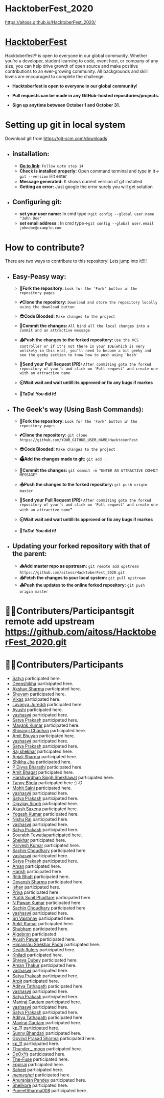 # HacktoberFest_2020
https://aitoss.github.io/HacktoberFest_2020/

# [HacktoberFest](https://hacktoberfest.digitalocean.com/)

Hacktoberfest® is open to everyone in our global community. Whether you’re a developer, student learning to code, event host, or company of any size, you can help drive growth of open source and make positive contributions to an ever-growing community. All backgrounds and skill levels are encouraged to complete the challenge.

- **Hacktoberfest is open to everyone in our global community!**

- **Pull requests can be made in any GitHub-hosted repositories/projects.**

- **Sign up anytime between October 1 and October 31.**

# Setting up git in local system
Download git from https://git-scm.com/downloads

- ## installation:
  
  - **[Go to link]( https://www.linode.com/docs/development/version-control/how-to-install-git-on-linux-mac-and-windows/ ):** `Follow upto step 14`
  - **Check is installed properly:** Open command terminal and type in it-> `git --version` Hit enter
  - **Message generated:** It shows current version of git installed
  - **Getting an error:** Just google the error surely you will get solution

- ## Configuring git:
  
  - **set your user name:** In cmd type->`git config --global user.name "John Doe"` 
  - **set email address :** In cmd type->`git config --global user.email johndoe@example.com`
  
# How to contribute?

There are two ways to contribute to this repository! Lets jump into it!!!!

- ## Easy-Peasy way:

  - **🍴Fork the repository:**  `Look for the 'Fork' button in the repository pages`

  - **💕Clone the repository:**  `Download and store the repository locally using the download button`

  - **😎Code Blooded:**  `Make changes to the project`

  - **📝Commit the changes:** `All bind all the local changes into a commit and an attractive message`

  - **📤Push the changes to the forked repository:** `Use the VCS controller or if it's not there in your IDE(which is very unlikely in this era), you'll need to become a bit geeky and see the geeky section to know how to push using 'bash'`

  - **🙏Send your Pull Request (PR):** `After commiting goto the forked repository of your's and click on 'Pull request' and create one with an attractive name`

  - **🕤Wait wait and wait untill its approved or fix any bugs if markes**

  - **🎉TaDa! You did it!**

- ## The Geek's way (Using Bash Commands):

   - **🍴Fork the repository:** `Look for the 'Fork' button in the repository pages`
   
   - **💕Clone the repository:** `git clone https://github.com/YOUR_GITHUB_USER_NAME/HacktoberFest`

   - **😎Code Blooded:**  `Make changes to the project`

   - **🗳Add the changes made to git:** `git add .`

   - **📝Commit the changes:** `git commit -m "ENTER AN ATTRACTIVE COMMIT MESSAGE"`

   - **📤Push the changes to the forked repository:** `git push origin master`

   - **🙏Send your Pull Request (PR):** `After commiting goto the forked repository of your's and click on 'Pull request' and create one with an attractive name`*

   - **🕤Wait wait and wait untill its approved or fix any bugs if markes**
   - **🎉TaDa! You did it!**

- ## Updating your forked repository with that of the parent:
  - **📥Add master repo as upstream:** `git remote add upstream https://github.com/aitoss/HacktoberFest_2020.git`
  - **📥Fetch the changes to your local system:** `git pull upstream`
  - **📤Push the updates to the online forked repository:** `git push origin master`

# 👨‍💻Contributers/Participantsgit remote add upstream https://github.com/aitoss/HacktoberFest_2020.git
# 👨‍💻Contributers/Participants
+ [Satya](http://www.github.com/satya9500) participated here.
+ [Deepshikha](https://github.com/dipsXD) participated here.
+ [Akshay Sharma](http://www.github.com/AkshaySharma008) participated here.
+ [Shuvam](http://www.github.com/shuvamk) participated here.
+ [Vikas](http://www.github.com/vikaschoudhary22) participated here. 
+ [Lavanya Jureddi](http://www.github.com/lavanya-tech) participated here.
+ [Ayushi](https://github.com/AYUSHII-SHARMA) participated here.
+ [yashaswi](https://www.github.com/Nullcoder9) participated here.
+ [Satya Prakash](https://github.com/Satya-here) participated here.
+ [Mayank Kumar](https://github.com/mayank-Kr) participated here.
+ [Shivangi Chauhan](https://github.com/Co123Dev) participated here.
+ [Amit Bhuyan](http://www.bhuyanamit986) participated here.
+ [yashaswi](https://www.github.com/Nullcoder9) participated here.
+ [Satya Prakash](https://github.com/Satya-here) participated here.
+ [Raj shekhar](http://www.github.com/learnisearning) participated here.
+ [Anjali Sharma](https://github.com/anjalee0299) participated here.
+ [Shikha Jha](https://github.com/shikha1810) participated here.
+ [P Divya Bharathi](https://github.com/pdivyabharathi) participated here.
+ [Amit Bhagat](https://github.com/AmitBhagat3301) participated here.
+ [Harshvardhan Singh Shekhawat](https://github.com/harshvardhan194) participated here.
+ [Tanvy Bhola](https://github.com/sashaen) participated here :) :D  
+ [Mohit Saini](https://github.com/mskSaini01) participated here.
+ [yashaswi](https://www.github.com/Nullcoder9) participated here.
+ [Satya Prakash](https://github.com/Satya-here) participated here.
+ [Digvijay Singh](https://github.com/dsprajput) participated here.
+ [Akash Saxena](https://github.com/Akashsaxena2308) participated here.
+ [Yogesh Kumar](https://github.com/yogeshok) participated here.
+ [Nishu Rai](https://github.com/nishu91020) participated here.
+ [yashaswi](https://www.github.com/Nullcoder9) participated here.
+ [Satya Prakash](https://github.com/Satya-here) participated here.
+ [Sourabh Tewatia](https://github.com/Sorbot/HacktoberFest_2020.git)participated here.
+ [Shekhar](http://www.github.com/The-Anton) participated here.
+ [Parvesh Kumar](https://github.com/Purgeme) participated here.
+ [Sachin Choudhary](http://www.github.com/sachin-611) participated here
+ [yashaswi](https://www.github.com/Nullcoder9) participated here.
+ [Satya Prakash](https://github.com/Satya-here) participated here.
+ [Aman](http://www.github.com/impulsive-impulse) participated here.
+ [Harish](https://github.com/HarishBajiya) participated here.
+ [Ritik Bhatt](http://github.com/bhattritik21) participated here.
+ [Devansh Sharma](http://www.github.com/devansh9011) participated here.
+ [Ishan](https://github.com/thanksalot123) participated here.
+ [Priya](http://www.github.com/priya2668135) participated here.
+ [Pratik Sunil Phadtare](http://www.github.com/Pratik282001) participated here.
+ [N Pawan Kumar](https://github.com/npawankr1) participated here.
+ [Sachin Choudhary](http://www.github.com/sachin-611) participated here
+ [yashaswi](https://www.github.com/Nullcoder9) participated here.
+ [Sri Vaishnav](http://www.github.com/sri-vaishnav) participated here.
+ [Ankit Kumar](http://www.github.com/cnarte) participated here.
+ [Shubham](http://www.github.com/shubham7298) participated here.
+ [Algebron](http://www.github.com/algebron) participated
+ [Ayush Pawar](https://github.com/swift1719) participated here.
+ [Himanshu Shekhar Padhi](http://www.github.com/boom786) participated here.
+ [Death Rulers](http://www.github.com/DeathRulers) participated here.
+ [Khiladi](https://github.com/Khiladi2020/) participated here.
+ [Shreya Dubey](https://github.com/GOKU-Instinct) participated here.
+ [Aman Thakur](https://github.com/jhonsnow456) participated here.
+ [yashaswi](https://www.github.com/Nullcoder9) participated here.
+ [Satya Prakash](https://github.com/Satya-here) participated here.
+ [Arpit](https://github.com/arkumish) participated here.
+ [Aditya Tathagath](https://github.com/adityatathagath) participated here.
+ [yashaswi](https://www.github.com/Nullcoder9) participated here.
+ [Satya Prakash](https://github.com/Satya-here) participated here.
+ [Maniraj Gautam](https://github.com/Lucifermaniraj) participated here.
+ [yashaswi](https://www.github.com/Nullcoder9) participated here.
+ [Satya Prakash](https://github.com/Satya-here) participated here.
+ [Aditya Tathagath](https://github.com/adityatathagath) participated here.
+ [Maniraj Gautam](https://github.com/Lucifermaniraj) participated here.
+ [kp_11](https://github.com/gitkp11) participated here.
+ [Sunny Bhandari](https://github.com/sunnybhandari02) participated here.
+ [Govind Prasad Sharma](https://github.com/Gopu03GPS) participated here.
+ [kp_11](https://github.com/gitkp11) participated here.
+ [Thunder._.moon](https://github.com/himani-singh-8899) participated here.
+ [DeOxYs](https://github.com/DeOxYs24) participated here.
+ [The-Fuse](https://github.com/The-Fuse) participated here.
+ [Eppisai](http://www.github.com/eppisai) participated here.
+ [Saheel](https://github.com/Saheelkumar2410) participated here.
+ [_memeghaj_](https://github.com/memeghaj10) participated here.
+ [Anuranjan Pandey](https://github.com/anuranjanpandey) participated here.
+ [Shellkore](https://github.com/shellkore) participated here.
+ [PuneetSharma008](https://github.com/PuneetSharma008) participated here .
